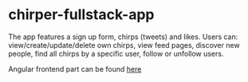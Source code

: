 # chirper-fullstack-app
The app features a sign up form, chirps (tweets) and likes. Users can: view/create/update/delete own chirps, view feed pages, discover new people, find all chirps by a specific user, follow or unfollow users.

Angular frontend part can be found [here](https://github.com/WaLkZa/AngularProject-Chirper/tree/without-kinvey)
